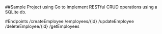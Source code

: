 ##Sample Project using Go to implement RESTful CRUD operations using a SQLite db.

#Endpoints
/createEmployee
/employees/{id}
/updateEmployee
/deleteEmployee/{id}
/getEmployees